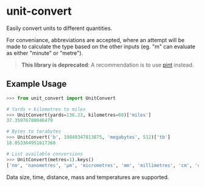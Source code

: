 # unit-convert
Easily convert units to different quantities.

For conveniance, abbreviations are accepted, where an attempt will be made to calculate the type based on the other inputs (eg. "m" can evaluate as either "minute" or "metre").

> **This library is deprecated**: A recommendation is to use [pint](https://github.com/hgrecco/pint) instead.


## Example Usage
```python
>>> from unit_convert import UnitConvert

# Yards + kilometres to miles
>>> UnitConvert(yards=136.23, kilometres=60)['miles']
37.35976780046479

# Bytes to terabytes
>>> UnitConvert('b', 19849347813875, 'megabytes', 512)['tb']
18.053364951617368

# List available conversions
>>> UnitConvert(metres=1).keys()
['nm', 'nanometres', 'μm', 'micrometres', 'mm', 'millimetres', 'cm', 'centimetres', 'i', 'inches', 'ft', 'feet', 'm', 'metres', 'meters', 'yd', 'yards', 'km', 'kilometres', 'kilometers', 'miles', 'lightyears', 'au', 'astronomical_units', 'parsec']
```

Data size, time, distance, mass and temperatures are supported.
